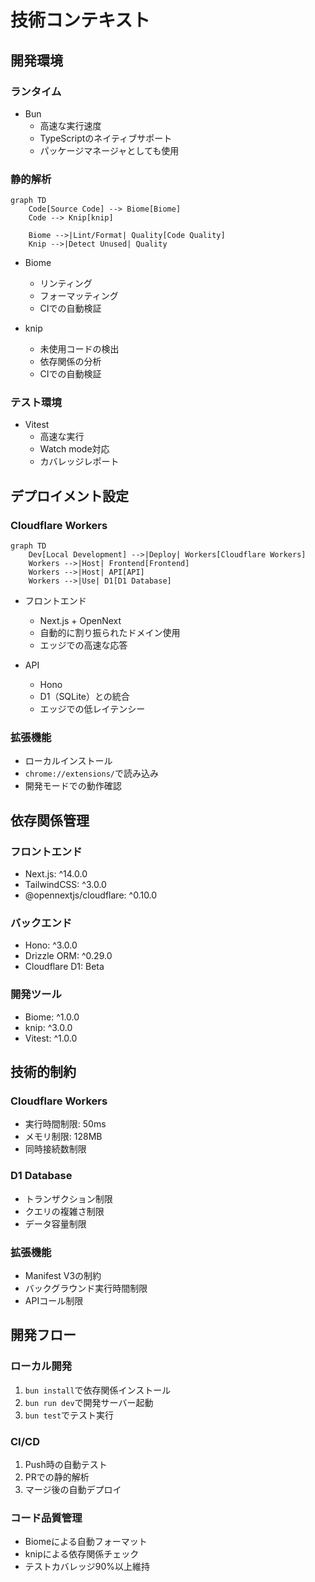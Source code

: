 # 技術コンテキスト

## 開発環境

### ランタイム
- Bun
  - 高速な実行速度
  - TypeScriptのネイティブサポート
  - パッケージマネージャとしても使用

### 静的解析
```mermaid
graph TD
    Code[Source Code] --> Biome[Biome]
    Code --> Knip[knip]
    
    Biome -->|Lint/Format| Quality[Code Quality]
    Knip -->|Detect Unused| Quality
```

- Biome
  - リンティング
  - フォーマッティング
  - CIでの自動検証

- knip
  - 未使用コードの検出
  - 依存関係の分析
  - CIでの自動検証

### テスト環境
- Vitest
  - 高速な実行
  - Watch mode対応
  - カバレッジレポート

## デプロイメント設定

### Cloudflare Workers
```mermaid
graph TD
    Dev[Local Development] -->|Deploy| Workers[Cloudflare Workers]
    Workers -->|Host| Frontend[Frontend]
    Workers -->|Host| API[API]
    Workers -->|Use| D1[D1 Database]
```

- フロントエンド
  - Next.js + OpenNext
  - 自動的に割り振られたドメイン使用
  - エッジでの高速な応答

- API
  - Hono
  - D1（SQLite）との統合
  - エッジでの低レイテンシー

### 拡張機能
- ローカルインストール
- `chrome://extensions/`で読み込み
- 開発モードでの動作確認

## 依存関係管理

### フロントエンド
- Next.js: ^14.0.0
- TailwindCSS: ^3.0.0
- @opennextjs/cloudflare: ^0.10.0

### バックエンド
- Hono: ^3.0.0
- Drizzle ORM: ^0.29.0
- Cloudflare D1: Beta

### 開発ツール
- Biome: ^1.0.0
- knip: ^3.0.0
- Vitest: ^1.0.0

## 技術的制約

### Cloudflare Workers
- 実行時間制限: 50ms
- メモリ制限: 128MB
- 同時接続数制限

### D1 Database
- トランザクション制限
- クエリの複雑さ制限
- データ容量制限

### 拡張機能
- Manifest V3の制約
- バックグラウンド実行時間制限
- APIコール制限

## 開発フロー

### ローカル開発
1. `bun install`で依存関係インストール
2. `bun run dev`で開発サーバー起動
3. `bun test`でテスト実行

### CI/CD
1. Push時の自動テスト
2. PRでの静的解析
3. マージ後の自動デプロイ

### コード品質管理
- Biomeによる自動フォーマット
- knipによる依存関係チェック
- テストカバレッジ90%以上維持
